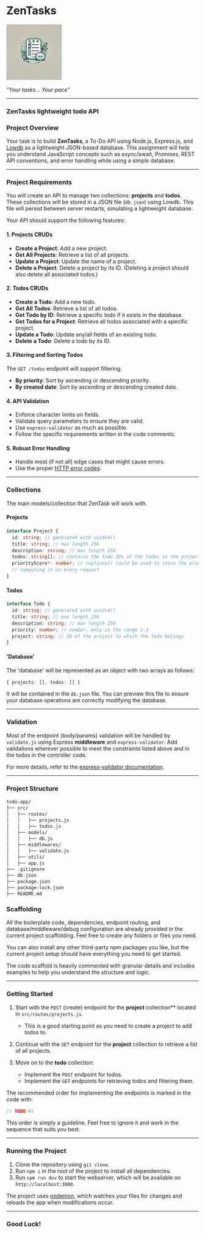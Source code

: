 # ZenTasks

<img src="./assets/zen-task-logo.webp" width=145>

_"Your tasks... Your pace"_

---

### ZenTasks lightweight todo API

### Project Overview

Your task is to build **ZenTasks**, a To-Do API using Node.js, Express.js, and [Lowdb](https://github.com/typicode/lowdb) as a lightweight JSON-based database. This assignment will help you understand JavaScript concepts such as async/await, Promises, REST API conventions, and error handling while using a simple database.

---

### Project Requirements

You will create an API to manage two collections: **projects** and **todos**. These collections will be stored in a JSON file (`db.json`) using Lowdb. This file will persist between server restarts, simulating a lightweight database.

Your API should support the following features:

#### **1. Projects CRUDs**

- **Create a Project**: Add a new project.
- **Get All Projects**: Retrieve a list of all projects.
- **Update a Project**: Update the name of a project.
- **Delete a Project**: Delete a project by its ID. (Deleting a project should also delete all associated todos.)

#### **2. Todos CRUDs**

- **Create a Todo**: Add a new todo.
- **Get All Todos**: Retrieve a list of all todos.
- **Get Todo by ID**: Retrieve a specific todo if it exists in the database.
- **Get Todos for a Project**: Retrieve all todos associated with a specific project.
- **Update a Todo**: Update any/all fields of an existing todo.
- **Delete a Todo**: Delete a todo by its ID.

#### **3. Filtering and Sorting Todos**

The `GET /todos` endpoint will support filtering:

- **By priority**: Sort by ascending or descending priority.
- **By created date**: Sort by ascending or descending created date.

#### **4. API Validation**

- Enforce character limits on fields.
- Validate query parameters to ensure they are valid.
- Use `express-validator` as much as possible.
- Follow the specific requirements written in the code comments.

#### **5. Robust Error Handling**

- Handle most (if not all) edge cases that might cause errors.
- Use the proper [HTTP error codes](https://developer.mozilla.org/en-US/docs/Web/HTTP/Status).

---

### Collections

The main models/collection that ZenTask will work with.

#### **Projects**

```typescript
interface Project {
  id: string; // generated with uuidv4()
  title: string; // max length 256
  description: string; // max length 256
  todos: string[]; // contains the todo IDs of the todos in the project
  priorityScore?: number; // (optional) could be used to store the priority score instead of
  // computing it on every request
}
```

#### **Todos**

```typescript
interface Todo {
  id: string; // generated with uuidv4()
  title: string; // max length 256
  description: string; // max length 256
  priority: number; // number, only in the range 1-3
  project: string; // ID of the project to which the todo belongs
}
```

#### **'Database'**

The 'database' will be represented as an object with two arrays as follows:

```typescript
{ projects: [], todos: [] }
```

It will be contained in the `db.json` file. You can preview this file to ensure your database operations are correctly modifying the database.

---

### Validation

Most of the endpoint (body/params) validation will be handled by `validate.js` using Express **middleware** and `express-validator`. Add validations wherever possible to meet the constraints listed above and in the todos in the controller code.

For more details, refer to the [express-validator documentation](https://express-validator.github.io/docs/).

---

### Project Structure

```
todo-app/
├── src/
│   ├── routes/
│   │   ├── projects.js
│   │   ├── todos.js
│   ├── models/
│   │   ├── db.js
│   ├── middlewares/
│   │   ├── validate.js
│   ├── utils/
│   ├── app.js
├── .gitignore
├── db.json
├── package.json
├── package-lock.json
├── README.md
```

### **Scaffolding**

All the boilerplate code, dependencies, endpoint routing, and database/middleware/debug configuration are already provided in the current project scaffolding. Feel free to create any folders or files you need.

You can also install any other third-party npm packages you like, but the current project setup should have everything you need to get started.

The code scaffold is heavily commented with granular details and includes examples to help you understand the structure and logic.

---

### **Getting Started**

1. Start with the `POST` (create) endpoint for the **project** collection\*\* located in `src/routes/projects.js`.

   - This is a good starting point as you need to create a project to add todos to.

2. Continue with the `GET` endpoint for the **project** collection to retrieve a list of all projects.

3. Move on to the **todo** collection:
   - Implement the `POST` endpoint for todos.
   - Implement the `GET` endpoints for retrieving todos and filtering them.

The recommended order for implementing the endpoints is marked in the code with:

```js
// TODO:#1
```

This order is simply a guideline. Feel free to ignore it and work in the sequence that suits you best.

---

### Running the Project

1. Clone the repository using `git clone`.
2. Run `npm i` in the root of the project to install all dependencies.
3. Run `npm run dev` to start the webserver, which will be available on `http://localhost:3000`.

The project uses [nodemon](https://www.npmjs.com/package/nodemon), which watches your files for changes and reloads the app when modifications occur.

---

### **Good Luck!**
